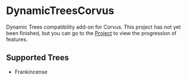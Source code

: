 # DynamicTreesCorvus
Dynamic Trees compatibility add-on for Corvus. This project has not yet been finished, but you can go to the [Project](https://github.com/supermassimo/DynamicTrees-ExC/projects/16) to view the progression of features.

## Supported Trees
- Frankincense
